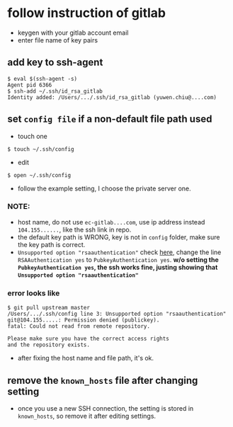 # follow instruction of gitlab
- keygen with your gitlab account email
- enter file name of key pairs
  
## add key to ssh-agent
```
$ eval $(ssh-agent -s)
Agent pid 6366
$ ssh-add ~/.ssh/id_rsa_gitlab
Identity added: /Users/.../.ssh/id_rsa_gitlab (yuwen.chiu@....com)
```

## set ```config file``` if a non-default file path used
- touch one
```
$ touch ~/.ssh/config
```
- edit
```
$ open ~/.ssh/config
```
- follow the example setting, I choose the private server one.

### NOTE: 
- host name, do not use ```ec-gitlab....com```, use ip address instead ```104.155......```, like the ssh link in repo. 
- the default key path is WRONG, key is not in ```config``` folder, make sure the key path is correct.
-  ```Unsupported option "rsaauthentication"``` check [here](https://blog.longwin.com.tw/2021/03/linux-ssh-config-unsupported-rsaauthentication-2021/), change the line ```RSAAuthentication yes``` to ```PubkeyAuthentication yes```.
**w/o setting the ```PubkeyAuthentication yes```, the ssh works fine, justing showing that ```Unsupported option "rsaauthentication"```**

### error looks like
```
$ git pull upstream master
/Users/.../.ssh/config line 3: Unsupported option "rsaauthentication"
git@104.155.....: Permission denied (publickey).
fatal: Could not read from remote repository.

Please make sure you have the correct access rights
and the repository exists.
```
- after fixing the host name and file path, it's ok.


## remove the ```known_hosts``` file after changing setting
- once you use a new SSH connection, the setting is stored in ```known_hosts```, so remove it after editing settings.



